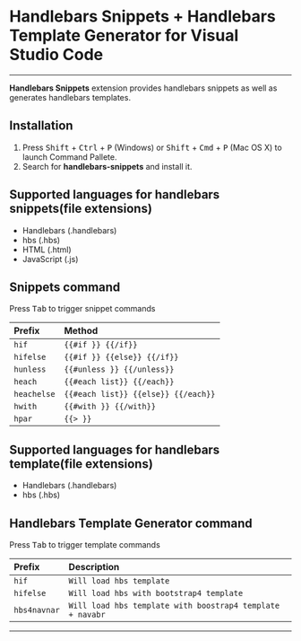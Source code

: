 # Handlebars Snippets + Handlebars Template Generator for Visual Studio Code
___

**Handlebars Snippets** extension provides handlebars snippets as well as generates handlebars templates.

## Installation
1. Press <kbd>Shift</kbd> + <kbd>Ctrl</kbd> + <kbd>P</kbd> (Windows) or <kbd>Shift</kbd> + <kbd>Cmd</kbd> + <kbd>P</kbd> (Mac OS X) to launch Command Pallete.
2. Search for **handlebars-snippets** and install it.

## Supported languages for handlebars snippets(file extensions)

- Handlebars (.handlebars)
- hbs (.hbs)
- HTML (.html)
- JavaScript (.js)

## Snippets command
Press <kbd>Tab</kbd> to trigger snippet commands

| **Prefix**  | **Method**                         |
|:----------- |:-----------------------------------|                               
| `hif`       | `{{#if }} {{/if}}`                 |
| `hifelse`   | `{{#if }} {{else}} {{/if}}`        |
| `hunless`   | `{{#unless }} {{/unless}}`         |
| `heach`     | `{{#each list}} {{/each}}`         |
| `heachelse` | `{{#each list}} {{else}} {{/each}}`|
| `hwith`     | `{{#with }} {{/with}}`             |   
| `hpar`      | `{{> }}`                           |


## Supported languages for handlebars template(file extensions)

- Handlebars (.handlebars)
- hbs (.hbs)

## Handlebars Template Generator command
Press <kbd>Tab</kbd> to trigger template commands

| **Prefix**   | **Description**                                          |
|:-----------  |:---------------------------------------------------------|                               
| `hif`        | `Will load hbs template`                                 |
| `hifelse`    | `Will load hbs with bootstrap4 template`                 |
| `hbs4navnar` | `Will load hbs template with boostrap4 template + navabr`|

___